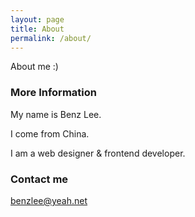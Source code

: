 ```yaml
---
layout: page
title: About
permalink: /about/
---
```


About me :)

### More Information

My name is Benz Lee.

I come from China.

I am a web designer & frontend developer.

### Contact me

[benzlee@yeah.net](mailto:benzlee@yeah.net)
